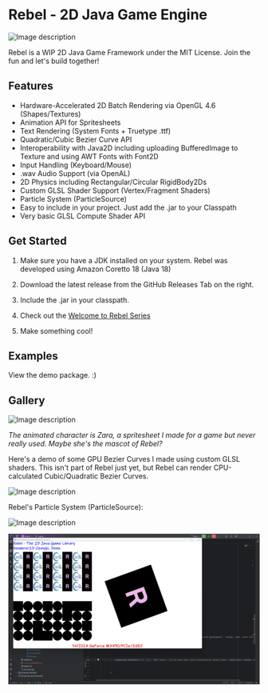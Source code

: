 # Rebel - 2D Java Game Engine

![Image description](https://dev-to-uploads.s3.amazonaws.com/uploads/articles/7cfi2z8n5yo7vkfq8jj5.png)


Rebel is a WIP 2D Java Game Framework under the MIT License. Join the fun and let's build together!

## Features

- Hardware-Accelerated 2D Batch Rendering via OpenGL 4.6 (Shapes/Textures)
- Animation API for Spritesheets
- Text Rendering (System Fonts + Truetype .ttf)
- Quadratic/Cubic Bezier Curve API
- Interoperability with Java2D including uploading BufferedImage to Texture and using AWT Fonts with Font2D
- Input Handling (Keyboard/Mouse)
- .wav Audio Support (via OpenAL) 
- 2D Physics including Rectangular/Circular RigidBody2Ds
- Custom GLSL Shader Support (Vertex/Fragment Shaders)
- Particle System (ParticleSource)
- Easy to include in your project. Just add the .jar to your Classpath
- Very basic GLSL Compute Shader API

## Get Started

1. Make sure you have a JDK installed on your system. Rebel was developed using Amazon Coretto 18 (Java 18)

2. Download the latest release from the GitHub Releases Tab on the right. 
3. Include the .jar in your classpath. 
4. Check out the [Welcome to Rebel Series](https://app.gitbook.com/o/Gcx5dfQwoxzbPhwLVGWk/s/L3mZIO0tYMwoj4IvT7e2/)
5. Make something cool!

## Examples

View the demo package. :)




## Gallery


![Image description](https://dev-to-uploads.s3.amazonaws.com/uploads/articles/7cfi2z8n5yo7vkfq8jj5.png)

*The animated character is Zara, a spritesheet I made for a game but never really used. Maybe she's the mascot of Rebel?*

Here's a demo of some GPU Bezier Curves I made using custom GLSL shaders. This isn't part of Rebel just yet, but Rebel can render CPU-calculated Cubic/Quadratic Bezier Curves.


![Image description](https://dev-to-uploads.s3.amazonaws.com/uploads/articles/dx8p2u0a9cm01g1al9o7.png)

Rebel's Particle System (ParticleSource):


![Image description](https://dev-to-uploads.s3.amazonaws.com/uploads/articles/cfgcju73d9r09dq55sn0.png)



![demo.png](project%2Fdemo.png)
